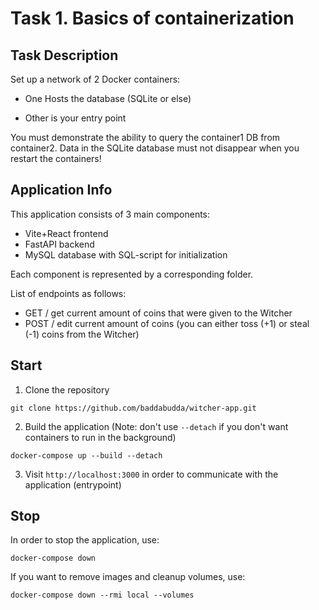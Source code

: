 # Task 1. Basics of containerization

## Task Description

Set up a network of 2 Docker containers:

- One Hosts the database (SQLite or else)

- Other is your entry point

You must demonstrate the ability to query the container1 DB from container2. Data in the SQLite database must not disappear when you restart the containers!

## Application Info
This application consists of 3 main components:
- Vite+React frontend
- FastAPI backend
- MySQL database with SQL-script for initialization

Each component is represented by a corresponding folder.

List of endpoints as follows:
- GET / get current amount of coins that were given to the Witcher
- POST / edit current amount of coins (you can either toss (+1) or steal (-1) coins from the Witcher)

## Start
1. Clone the repository
```
git clone https://github.com/baddabudda/witcher-app.git
```
2. Build the application (Note: don't use `--detach` if you don't want containers to run in the background)
```
docker-compose up --build --detach
```
3. Visit `http://localhost:3000` in order to communicate with the application (entrypoint)

## Stop
In order to stop the application, use:
```
docker-compose down
```
If you want to remove images and cleanup volumes, use:
```
docker-compose down --rmi local --volumes
```
